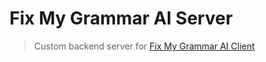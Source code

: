 # Fix My Grammar AI Server
> Custom backend server for [Fix My Grammar AI Client](https://github.com/jatnerubia/fix-my-grammar-ai-client)
